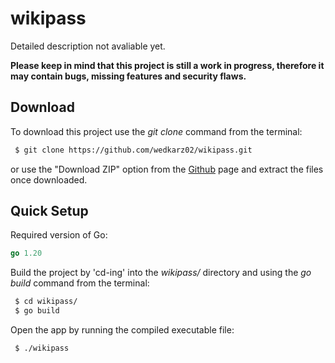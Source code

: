 # wikipass

Detailed description not avaliable yet.

**Please keep in mind that this project is still a work in progress, therefore it may contain bugs, missing features and security flaws.**

## Download
To download this project use the *git clone* command from the terminal:
```bash
 $ git clone https://github.com/wedkarz02/wikipass.git
```
or use the "Download ZIP" option from the [Github](https://github.com/wedkarz02/wikipass) page and extract the files once downloaded.

## Quick Setup
Required version of Go:
```go
go 1.20
```

Build the project by 'cd-ing' into the *wikipass/* directory and using the *go build* command from the terminal:
```bash
 $ cd wikipass/
 $ go build
```
Open the app by running the compiled executable file:
```bash
 $ ./wikipass
```
